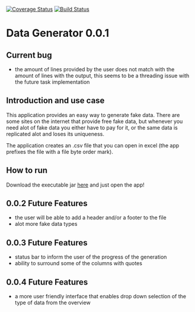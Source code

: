 [![Coverage Status](https://coveralls.io/repos/github/mierasmade/data-generator/badge.svg?branch=master)](https://coveralls.io/github/mierasmade/data-generator?branch=master)
[![Build Status](https://travis-ci.org/mierasmade/data-generator.svg?branch=master)](https://travis-ci.org/mierasmade/data-generator)

# Data Generator 0.0.1

## Current bug
* the amount of lines provided by the user does not match with the amount of lines with the output, this seems to be a threading issue with the future task implementation

## Introduction and use case

This application provides an easy way to generate fake data. There are some sites on the internet that provide free fake data, but whenever you need alot of fake data you either have to pay for it, or the same data is replicated alot and loses its uniqueness.

The application creates an .csv file that you can open in excel (the app prefixes the file with a file byte order mark).

## How to run

Download the executable jar [here](https://github.com/mierasmade/data-generator/raw/master/data-generator-0.0.1.jar) and just open the app!

## 0.0.2 Future Features

* the user will be able to add a header and/or a footer to the file
* alot more fake data types

## 0.0.3 Future Features
* status bar to inform the user of the progress of the generation
* ability to surround some of the columns with quotes

## 0.0.4 Future Features
* a more user friendly interface that enables drop down selection of the type of data from the overview

